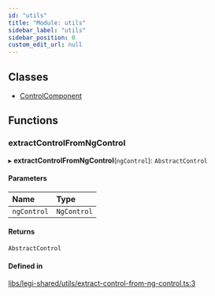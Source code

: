 ```yaml
---
id: "utils"
title: "Module: utils"
sidebar_label: "utils"
sidebar_position: 0
custom_edit_url: null
---
```


## Classes

- [ControlComponent](../classes/utils.ControlComponent)

## Functions

### extractControlFromNgControl

▸ **extractControlFromNgControl**(`ngControl`): `AbstractControl`

#### Parameters

| Name | Type |
| :------ | :------ |
| `ngControl` | `NgControl` |

#### Returns

`AbstractControl`

#### Defined in

[libs/legi-shared/utils/extract-control-from-ng-control.ts:3](https://github.com/cognizone/ng-cognizone/blob/861cbad/libs/legi-shared/utils/extract-control-from-ng-control.ts#L3)
